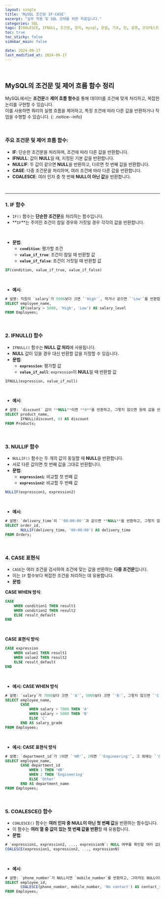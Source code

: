 ```yaml
---
layout: single
title: 'MySQL 조건문 IF·CASE'
excerpt: "실무 적용 및 SQL 코테를 위한 자료입니다."
categories: SQL
tags: [COALESCE, IFNULL, 조건문, 정리, mysql, 문법, 기초, 란, 설명, 코딩테스트, 코테, 정의]
toc: true
toc_sticky: false
sidebar_main: false

date: 2024-09-17
last_modified_at: 2024-09-17
---
```


<br>

## MySQL의 조건문 및 제어 흐름 함수 정리

MySQL에서는 **조건문**과 **제어 흐름 함수**를 통해 데이터를 조건에 맞게 처리하고, 복잡한 논리를 구현할 수 있습니다. <br> 이를 사용하면 쿼리의 실행 흐름을 제어하고, 특정 조건에 따라 다른 값을 반환하거나 작업을 수행할 수 있습니다.
{: .notice--info}

<br>

### 주요 조건문 및 제어 흐름 함수:

- **IF**: 단순한 조건문을 처리하며, 조건에 따라 다른 값을 반환합니다.
- **IFNULL**: 값이 **NULL**일 때, 지정된 기본 값을 반환합니다. 
- **NULLIF**: 두 값이 같으면 **NULL**을 반환하고, 다르면 첫 번째 값을 반환합니다. 
- **CASE**: 다중 조건문을 처리하며, 여러 조건에 따라 다른 값을 반환합니다. 
- **COALESCE**: 여러 인자 중 첫 번째 **NULL이 아닌 값**을 반환합니다.

<br>

---

### 1. IF 함수

- `IF()` 함수는 **단순한 조건문**을 처리하는 함수입니다. 
- **`IF`**는 주어진 조건이 참일 경우와 거짓일 경우 각각의 값을 반환합니다.

<br>

- **문법**:
  - **`condition`**: 평가할 조건
  - **`value_if_true`**: 조건이 참일 때 반환할 값
  - **`value_if_false`**: 조건이 거짓일 때 반환할 값
  
```sql
IF(condition, value_if_true, value_if_false)
```

<br>

- **예시**:

```sql
# 설명: 직원의 `salary`가 5000보다 크면 `'High'`, 작거나 같으면 `'Low'`를 반환합니다.
SELECT employee_name, 
       IF(salary > 5000, 'High', 'Low') AS salary_level
FROM Employees;
```

<br>

### 2. IFNULL() 함수

- `IFNULL()` 함수는 **NULL 값 처리**에 사용됩니다. 
- **NULL** 값이 있을 경우 대신 반환할 값을 지정할 수 있습니다.
- **문법**:
  - **`expression`**: 평가할 값
  - **`value_if_null`**: `expression`이 **NULL**일 때 반환할 값

```sql
IFNULL(expression, value_if_null)
```

<br>

- **예시**:

```sql
# 설명: `discount` 값이 **NULL**이면 **0**을 반환하고, 그렇지 않으면 원래 값을 반환합니다.
SELECT product_name, 
       IFNULL(discount, 0) AS discount
FROM Products;
```

<br>

### 3. NULLIF 함수

- `NULLIF()` 함수는 두 개의 값이 동일할 때 **NULL**을 반환합니다. 
- 서로 다른 값이면 첫 번째 값을 그대로 반환합니다.
- **문법**:
  - **`expression1`**: 비교할 첫 번째 값
  - **`expression2`**: 비교할 두 번째 값

```sql
NULLIF(expression1, expression2)
```

<br>


- **예시**:

```sql
# 설명: `delivery_time`이 `'00:00:00'`과 같으면 **NULL**을 반환하고, 그렇지 않으면 원래 값을 반환합니다.
SELECT order_id, 
       NULLIF(delivery_time, '00:00:00') AS delivery_time
FROM Orders;
```

<br>

### 4. CASE 표현식

- `CASE`는 여러 조건을 검사하여 조건에 맞는 값을 반환하는 **다중 조건문**입니다. 
- 이는 `IF` 함수보다 복잡한 조건을 처리하는 데 유용합니다.
- **문법**:

**CASE WHEN 방식**:
```sql
CASE
    WHEN condition1 THEN result1
    WHEN condition2 THEN result2
    ELSE result_default
END
```

<br>

**CASE 표현식 방식**:
```sql
CASE expression
    WHEN value1 THEN result1
    WHEN value2 THEN result2
    ELSE result_default
END
```

<br>

- **예시: CASE WHEN 방식**

```sql
# 설명: `salary`가 7000보다 크면 `'A'`, 5000보다 크면 `'B'`, 그렇지 않으면 `'C'`를 반환합니다.
SELECT employee_name,
       CASE
           WHEN salary > 7000 THEN 'A'
           WHEN salary > 5000 THEN 'B'
           ELSE 'C'
       END AS salary_grade
FROM Employees;
```

<br>

- **예시: CASE 표현식 방식**

```sql
# 설명: `department_id`가 1이면 `'HR'`, 2이면 `'Engineering'`, 그 외에는 `'Other'`를 반환합니다.
SELECT employee_name,
       CASE department_id
           WHEN 1 THEN 'HR'
           WHEN 2 THEN 'Engineering'
           ELSE 'Other'
       END AS department_name
FROM Employees;
```

<br>

### 5. COALESCE() 함수

- `COALESCE()` 함수는 **여러 인자 중 NULL이 아닌 첫 번째 값**을 반환하는 함수입니다. 
- 이 함수는 **여러 열 중 값이 있는 첫 번째 값을 반환**할 때 유용합니다.
- **문법**:

```sql
# `expression1, expression2, ..., expressionN`: NULL 여부를 확인할 여러 값을 나열합니다.
COALESCE(expression1, expression2, ..., expressionN)
```

<br>

- **예시**:

```sql
# 설명: `phone_number`가 NULL이면 `mobile_number`를 반환하고, 그마저도 NULL이면 `'No contact'`을 반환합니다.
SELECT employee_id,
       COALESCE(phone_number, mobile_number, 'No contact') AS contact_info
FROM Employees;
```

<br>



